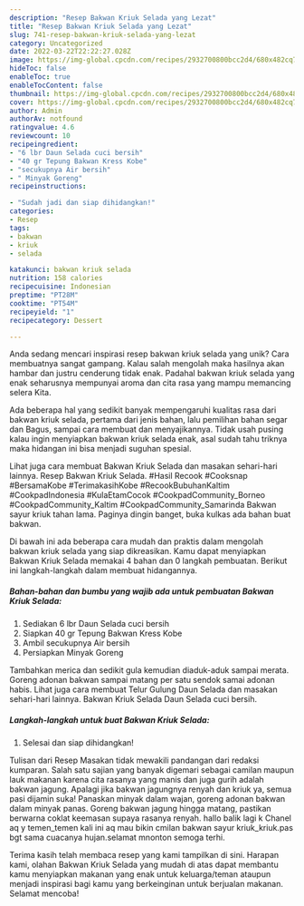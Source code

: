 ```yaml
---
description: "Resep Bakwan Kriuk Selada yang Lezat"
title: "Resep Bakwan Kriuk Selada yang Lezat"
slug: 741-resep-bakwan-kriuk-selada-yang-lezat
category: Uncategorized
date: 2022-03-22T22:22:27.028Z
image: https://img-global.cpcdn.com/recipes/2932700800bcc2d4/680x482cq70/bakwan-kriuk-selada-foto-resep-utama.jpg
hideToc: false
enableToc: true
enableTocContent: false
thumbnail: https://img-global.cpcdn.com/recipes/2932700800bcc2d4/680x482cq70/bakwan-kriuk-selada-foto-resep-utama.jpg
cover: https://img-global.cpcdn.com/recipes/2932700800bcc2d4/680x482cq70/bakwan-kriuk-selada-foto-resep-utama.jpg
author: Admin
authorAv: notfound
ratingvalue: 4.6
reviewcount: 10
recipeingredient:
- "6 lbr Daun Selada cuci bersih"
- "40 gr Tepung Bakwan Kress Kobe"
- "secukupnya Air bersih"
- " Minyak Goreng"
recipeinstructions:

- "Sudah jadi dan siap dihidangkan!"
categories:
- Resep
tags:
- bakwan
- kriuk
- selada

katakunci: bakwan kriuk selada 
nutrition: 158 calories
recipecuisine: Indonesian
preptime: "PT28M"
cooktime: "PT54M"
recipeyield: "1"
recipecategory: Dessert

---
```





Anda sedang mencari inspirasi resep bakwan kriuk selada yang unik? Cara membuatnya sangat gampang. Kalau salah mengolah maka hasilnya akan hambar dan justru cenderung tidak enak. Padahal bakwan kriuk selada yang enak seharusnya mempunyai aroma dan cita rasa yang mampu memancing selera Kita.





Ada beberapa hal yang sedikit banyak mempengaruhi kualitas rasa dari bakwan kriuk selada, pertama dari jenis bahan, lalu pemilihan bahan segar dan Bagus, sampai cara membuat dan menyajikannya. Tidak usah pusing kalau ingin menyiapkan bakwan kriuk selada enak,      asal sudah tahu triknya maka hidangan ini bisa menjadi suguhan spesial.














Lihat juga cara membuat Bakwan Kriuk Selada dan masakan sehari-hari lainnya. Resep Bakwan Kriuk Selada. #Hasil Recook #Cooksnap #BersamaKobe #TerimakasihKobe #RecookBubuhanKaltim #CookpadIndonesia #KulaEtamCocok #CookpadCommunity_Borneo #CookpadCommunity_Kaltim #CookpadCommunity_Samarinda Bakwan sayur kriuk tahan lama. Paginya dingin banget, buka kulkas ada bahan buat bakwan.






Di bawah ini ada beberapa cara mudah dan praktis dalam mengolah bakwan kriuk selada yang siap dikreasikan. Kamu dapat menyiapkan Bakwan Kriuk Selada memakai 4 bahan dan 0 langkah pembuatan. Berikut ini langkah-langkah dalam membuat hidangannya.

<!--inarticleads1-->

##### Bahan-bahan dan bumbu yang wajib ada untuk pembuatan Bakwan Kriuk Selada:

1. Sediakan 6 lbr Daun Selada cuci bersih
1. Siapkan 40 gr Tepung Bakwan Kress Kobe
1. Ambil secukupnya Air bersih
1. Persiapkan  Minyak Goreng


Tambahkan merica dan sedikit gula kemudian diaduk-aduk sampai merata. Goreng adonan bakwan sampai matang per satu sendok samai adonan habis. Lihat juga cara membuat Telur Gulung Daun Selada dan masakan sehari-hari lainnya. Bakwan Kriuk Selada Daun Selada cuci bersih. 

<!--inarticleads2-->

##### Langkah-langkah untuk buat Bakwan Kriuk Selada:


1. Selesai dan siap dihidangkan!

Tulisan dari Resep Masakan tidak mewakili pandangan dari redaksi kumparan. Salah satu sajian yang banyak digemari sebagai camilan maupun lauk makanan karena cita rasanya yang manis dan juga gurih adalah bakwan jagung. Apalagi jika bakwan jagungnya renyah dan kriuk ya, semua pasi dijamin suka! Panaskan minyak dalam wajan, goreng adonan bakwan dalam minyak panas. Goreng bakwan jagung hingga matang, pastikan berwarna coklat keemasan supaya rasanya renyah. hallo balik lagi k Chanel aq y temen_temen kali ini aq mau bikin cmilan bakwan sayur kriuk_kriuk.pas bgt sama cuacanya hujan.selamat mnonton semoga terhi. 

Terima kasih telah membaca resep yang kami tampilkan di sini. Harapan kami, olahan Bakwan Kriuk Selada yang mudah di atas dapat membantu kamu menyiapkan makanan yang enak untuk keluarga/teman ataupun menjadi inspirasi bagi kamu yang berkeinginan untuk berjualan makanan. Selamat mencoba!
